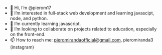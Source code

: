 - 👋 Hi, I’m @pierom17
- 👀 I’m interested in full-stack web development and learning javascipt, node, and python.
- 🌱 I’m currently learning javascript.
- 💞️ I’m looking to collaborate on projects related to education, especially on the front-end.
- 📫 How to reach me: pieromirandaofficial@gmail.com, pieromiranda3 (instagram)
